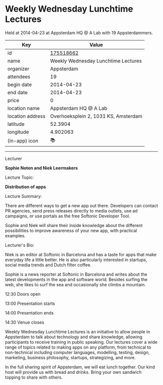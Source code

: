 # Weekly Wednesday Lunchtime Lectures
Held at 2014-04-23 at Appsterdam HQ @ A Lab with 19 Appsterdammers.
        
|Key|Value
|---|---|
|id|[175518662](https://www.meetup.com/appsterdam/events/175518662/)|
|name|Weekly Wednesday Lunchtime Lectures|
|organizer|Appsterdam|
|attendees|19|
|begin date|2014-04-23|
|end date|2014-04-23|
|price|0|
|location name|Appsterdam HQ @ A Lab|
|location address|Overhoeksplein 2, 1031 KS, Amsterdam|
|latitude|52.3904|
|longitude|4.902063|
|(in-app) icon|📚|

---

Lecturer

**Sophie Noten and Niek Leermakers**

Lecture Topic:

**Distribution of apps**

Lecture Summary:

There are different ways to get a new app out there. Developers can contact PR agencies, send press releases directly to media outlets, use ad campaigns, or use portals as the free Softonic Developer Tool.

Sophie and Niek will share their inside knowledge about the different possibilities to improve awareness of your new app, with practical examples. 

Lecturer's Bio:

Niek is an editor at Softonic in Barcelona and has a taste for apps that make everyday life a little better. He is also particularly interested in startups, social media trends and Dutch filter coffee. 

Sophie is a news reporter at Softonic in Barcelona and writes about the latest developments in the app and software world. Besides surfing the web, she likes to surf the sea and occasionally she climbs a mountain.

12:30 Doors open

13:00 Presentation starts

14:00 Presentation ends

14:30 Venue closes

Weekly Wednesday Lunchtime Lectures is an initiative to allow people in Appsterdam to talk about technology and share knowledge, allowing participants to receive training in public speaking. Our lectures cover a wide range of topics related to making apps on any platform, from technical to non-technical including computer languages, modelling, testing, design, marketing, business philosophy, startups, strategizing, and more.

In the full sharing spirit of Appsterdam, we will eat lunch together. Our kind host will provide us with bread and drinks. Bring your own sandwich topping to share with others.


